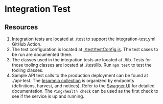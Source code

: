 # Integration Test

## Resources

1. Integration tests are located at ./test to support the integration-test.yml GitHub Action.
1. The test configuration is located at [./test/testConfig.js](./test/testConfig.js). The test cases to be run are documented there.
1. The classes used in the integration tests are located at ./lib. Tests for those tooling classes are located at ./test/lib. Run `npm test` to test the tooling classes.
1. Sample API test calls to the production deployment can be found at ./api-test. The [Insomnia collection](./api-test/clearlydefined_prod_api_test_insomnia_collection.json) is organized by endpoints (definitions, harvest, and notices). Refer to the [Swagger UI](https://api.clearlydefined.io/api-docs/#/) for detailed documentation. The `Ping/health check` can be used as the first check to see if the service is up and running.
